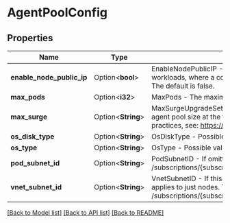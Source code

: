 # AgentPoolConfig

## Properties

Name | Type | Description | Notes
------------ | ------------- | ------------- | -------------
**enable_node_public_ip** | Option<**bool**> | EnableNodePublicIP - Some scenarios may require nodes in a node pool to receive their own dedicated public IP addresses. A common scenario is for gaming workloads, where a console needs to make a direct connection to a cloud virtual machine to minimize hops. For more information see [assigning a public IP per node](https://docs.microsoft.com/azure/aks/use-multiple-node-pools#assign-a-public-ip-per-node-for-your-node-pools). The default is false. | [optional]
**max_pods** | Option<**i32**> | MaxPods - The maximum number of pods that can run on a node. | [optional]
**max_surge** | Option<**String**> | MaxSurgeUpgradeSetting - This can either be set to an integer (e.g. '5') or a percentage (e.g. '50%'). If a percentage is specified, it is the percentage of the total agent pool size at the time of the upgrade. For percentages, fractional nodes are rounded up. If not specified, the default is 1. For more information, including best practices, see: https://docs.microsoft.com/azure/aks/upgrade-cluster#customize-node-surge-upgrade | [optional]
**os_disk_type** | Option<**String**> | OsDiskType - Possible values include: 'Managed', 'Ephemeral' | [optional]
**os_type** | Option<**String**> | OsType - Possible values include: 'Linux', 'Windows'. The default value is 'Linux'. Windows node pools are not supported on kubenet clusters | [optional]
**pod_subnet_id** | Option<**String**> | PodSubnetID - If omitted, pod IPs are statically assigned on the node subnet (see vnetSubnetID for more details). This is of the form: /subscriptions/{subscriptionId}/resourceGroups/{resourceGroupName}/providers/Microsoft.Network/virtualNetworks/{virtualNetworkName}/subnets/{subnetName} | [optional]
**vnet_subnet_id** | Option<**String**> | VnetSubnetID - If this is not specified, a VNET and subnet will be generated and used. If no podSubnetID is specified, this applies to nodes and pods, otherwise it applies to just nodes. This is of the form: /subscriptions/{subscriptionId}/resourceGroups/{resourceGroupName}/providers/Microsoft.Network/virtualNetworks/{virtualNetworkName}/subnets/{subnetName} | [optional]

[[Back to Model list]](../README.md#documentation-for-models) [[Back to API list]](../README.md#documentation-for-api-endpoints) [[Back to README]](../README.md)


